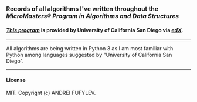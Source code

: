 ### Records of all algorithms I've written throughout the *MicroMasters® Program in Algorithms and Data Structures* 
#### *[This program](https://www.edx.org/micromasters/ucsandiegox-algorithms-and-data-structures)* is provided by University of California San Diego via *[edX](https://www.edx.org).*

---

All algorithms are being written in Python 3 as I am most familiar with Python among languages suggested by "University of California San Diego".

---

#### License
MIT. Copyright (c) ANDREI FUFYLEV.